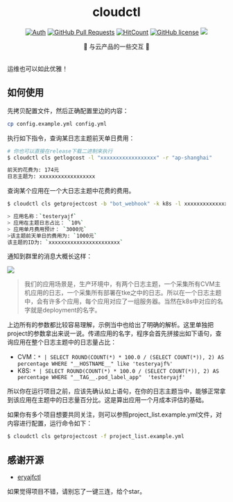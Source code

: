 <div align="center">
<h1>cloudctl</h1>

[![Auth](https://img.shields.io/badge/Auth-eryajf-ff69b4)](https://github.com/eryajf)
[![GitHub Pull Requests](https://img.shields.io/github/stars/eryajf/cloudctl)](https://github.com/eryajf/cloudctl/stargazers)
[![HitCount](https://views.whatilearened.today/views/github/eryajf/cloudctl.svg)](https://github.com/eryajf/cloudctl)
[![GitHub license](https://img.shields.io/github/license/eryajf/cloudctl)](https://github.com/eryajf/cloudctl/blob/main/LICENSE)
[![](https://img.shields.io/badge/Awesome-MyStarList-c780fa?logo=Awesome-Lists)](https://github.com/eryajf/awesome-stars-eryajf#readme)

<p> 🌉 与云产品的一些交互 🌉</p>

<img src="https://camo.githubusercontent.com/82291b0fe831bfc6781e07fc5090cbd0a8b912bb8b8d4fec0696c881834f81ac/68747470733a2f2f70726f626f742e6d656469612f394575424971676170492e676966" width="800"  height="3">

</div>

运维也可以如此优雅！

## 如何使用

先拷贝配置文件，然后正确配置里边的内容：

```sh
cp config.example.yml config.yml
```

执行如下指令，查询某日志主题前天单日费用：

```sh
# 你也可以直接在release下载二进制来执行
$ cloudctl cls getlogcost -l "xxxxxxxxxxxxxxxxxx" -r "ap-shanghai"

前天的花费为: 174元
日志主题为: xxxxxxxxxxxxxxxxxx
```

查询某个应用在一个大日志主题中花费的费用。

```sh
$ cloudctl cls getprojectcost -b "bot_webhook" -k k8s -l xxxxxxxxxxxxxxxxxxxxxxx -p testeryajf -r ap-shanghai

> 应用名称：`testeryajf`
> 应用在主题日志占比： `10%`
> 应用单月费用预计： `3000元`
>该主题前天单日的费用为: `1000元`
该主题的ID为: `xxxxxxxxxxxxxxxxxxxxxxx`
```

通知到群里的消息大概长这样：

![](https://cdn.staticaly.com/gh/eryajf/tu/main/img/image_20230605_184855.png)

> 我们的应用场景是，生产环境中，有两个日志主题，一个采集所有CVM主机应用的日志，一个采集所有部署在tke之中的日志。所以在一个日志主题中，会有许多个应用，每个应用对应了一组服务器。当然在k8s中对应的名字就是deployment的名字。

上边所有的参数都比较容易理解，示例当中也给出了明确的解析。这里单独把project的参数拿出来说一说。传递应用的名字，程序会首先拼接出如下语句，查询应用在整个日志主题中的日志量占比：

- CVM：`* | SELECT ROUND(COUNT(*) * 100.0 / (SELECT COUNT(*)), 2) AS percentage WHERE "__HOSTNAME__" like 'testeryajf%'`
- K8S: `* | SELECT ROUND(COUNT(*) * 100.0 / (SELECT COUNT(*)), 2) AS percentage WHERE "__TAG__.pod_label_app"  'testeryajf'`

所以你在运行项目之前，应该先确认如上语句，在你的日志主题当中，能够正常拿到该应用在主题中的日志量百分比。这是算出应用一个月成本评估的基础。

如果你有多个项目想要共同关注，则可以参照project_list.example.yml文件，对内容进行配置，运行命令如下：

```sh
$ cloudctl cls getprojectcost -f project_list.example.yml
```

## 感谢开源


- [eryajfctl](https://github.com/eryajf/eryajfctl)

如果觉得项目不错，请别忘了一键三连，给个star。